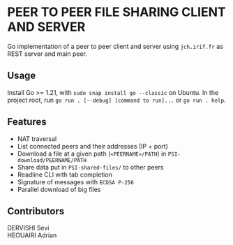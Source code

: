 # PEER TO PEER FILE SHARING CLIENT AND SERVER
Go implementation of a peer to peer client and server using `jch.irif.fr` as REST server and main peer. 
## Usage
Install Go &gt;= 1.21, with `sudo snap install go --classic` on Ubuntu.
In the project root, run `go run . [--debug] [command to run]...` or `go run . help`.
## Features
+ NAT traversal
+ List connected peers and their addresses (IP + port)
+ Download a file at a given path (`<PEERNAME>/PATH`) in `PSI-download/PEERNAME/PATH`
+ Share data put in `PSI-shared-files/` to other peers
+ Readline CLI with tab completion
+ Signature of messages with `ECDSA P-256`
+ Parallel download of big files
## Contributors
DERVISHI Sevi  
HEOUAIRI Adrian

